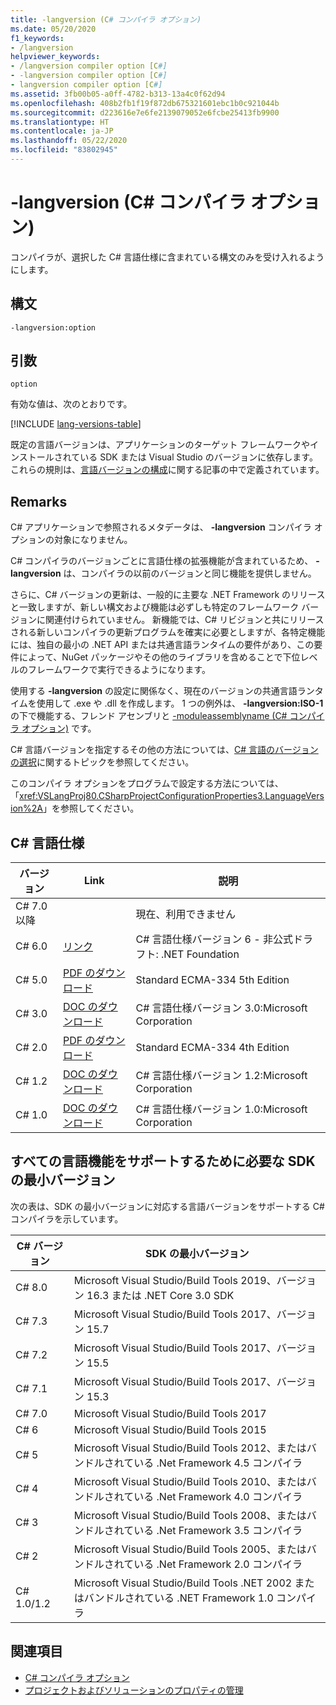 ```yaml
---
title: -langversion (C# コンパイラ オプション)
ms.date: 05/20/2020
f1_keywords:
- /langversion
helpviewer_keywords:
- /langversion compiler option [C#]
- -langversion compiler option [C#]
- langversion compiler option [C#]
ms.assetid: 3fb00b05-a0ff-4782-b313-13a4c0f62d94
ms.openlocfilehash: 408b2fb1f19f872db675321601ebc1b0c921044b
ms.sourcegitcommit: d223616e7e6fe2139079052e6fcbe25413fb9900
ms.translationtype: HT
ms.contentlocale: ja-JP
ms.lasthandoff: 05/22/2020
ms.locfileid: "83802945"
---
```

# <a name="-langversion-c-compiler-options"></a>-langversion (C# コンパイラ オプション)

コンパイラが、選択した C# 言語仕様に含まれている構文のみを受け入れるようにします。

## <a name="syntax"></a>構文

```console
-langversion:option
```

## <a name="arguments"></a>引数

`option`

有効な値は、次のとおりです。

[!INCLUDE [lang-versions-table](../includes/langversion-table.md)]

既定の言語バージョンは、アプリケーションのターゲット フレームワークやインストールされている SDK または Visual Studio のバージョンに依存します。 これらの規則は、[言語バージョンの構成](../configure-language-version.md#defaults)に関する記事の中で定義されています。

## <a name="remarks"></a>Remarks

C# アプリケーションで参照されるメタデータは、 **-langversion** コンパイラ オプションの対象になりません。

C# コンパイラのバージョンごとに言語仕様の拡張機能が含まれているため、 **-langversion** は、コンパイラの以前のバージョンと同じ機能を提供しません。

さらに、C# バージョンの更新は、一般的に主要な .NET Framework のリリースと一致しますが、新しい構文および機能は必ずしも特定のフレームワーク バージョンに関連付けられていません。 新機能では、C# リビジョンと共にリリースされる新しいコンパイラの更新プログラムを確実に必要としますが、各特定機能には、独自の最小の .NET API または共通言語ランタイムの要件があり、この要件によって、NuGet パッケージやその他のライブラリを含めることで下位レベルのフレームワークで実行できるようになります。

使用する **-langversion** の設定に関係なく、現在のバージョンの共通言語ランタイムを使用して .exe や .dll を作成します。 1 つの例外は、 **-langversion:ISO-1** の下で機能する、フレンド アセンブリと [-moduleassemblyname (C# コンパイラ オプション)](./moduleassemblyname-compiler-option.md) です。

C# 言語バージョンを指定するその他の方法については、[C# 言語のバージョンの選択](../configure-language-version.md)に関するトピックを参照してください。

このコンパイラ オプションをプログラムで設定する方法については、「<xref:VSLangProj80.CSharpProjectConfigurationProperties3.LanguageVersion%2A>」を参照してください。

## <a name="c-language-specification"></a>C# 言語仕様

| バージョン          | Link                       | 説明                                                             |
|------------------|----------------------------|-------------------------------------------------------------------------|
| C# 7.0 以降 |                            | 現在、利用できません                                                 |
| C# 6.0           | [リンク][csharp-6]           | C# 言語仕様バージョン 6 - 非公式ドラフト: .NET Foundation |
| C# 5.0           | [PDF のダウンロード][csharp-5]   | Standard ECMA-334 5th Edition                                           |
| C# 3.0           | [DOC のダウンロード][csharp-3]   | C# 言語仕様バージョン 3.0:Microsoft Corporation            |
| C# 2.0           | [PDF のダウンロード][csharp-2]   | Standard ECMA-334 4th Edition                                           |
| C# 1.2           | [DOC のダウンロード][csharp-1.2] | C# 言語仕様バージョン 1.2:Microsoft Corporation            |
| C# 1.0           | [DOC のダウンロード][csharp-1]   | C# 言語仕様バージョン 1.0:Microsoft Corporation            |

[csharp-6]: /dotnet/csharp/language-reference/language-specification/introduction
[csharp-5]: https://www.ecma-international.org/publications/files/ECMA-ST/ECMA-334.pdf
[csharp-3]: https://download.microsoft.com/download/3/8/8/388e7205-bc10-4226-b2a8-75351c669b09/CSharp%20Language%20Specification.doc
[csharp-2]: https://www.ecma-international.org/publications/files/ECMA-ST-ARCH/ECMA-334%204th%20edition%20June%202006.pdf
[csharp-1.2]: https://www.ecma-international.org/publications/files/ECMA-ST-ARCH/ECMA-334%202nd%20edition%20December%202002.pdf
[csharp-1]: https://www.ecma-international.org/publications/files/ECMA-ST-ARCH/ECMA-334%201st%20edition%20December%202001.pdf

## <a name="minimum-sdk-version-needed-to-support-all-language-features"></a>すべての言語機能をサポートするために必要な SDK の最小バージョン

次の表は、SDK の最小バージョンに対応する言語バージョンをサポートする C# コンパイラを示しています。

| C# バージョン | SDK の最小バージョン                                                                  |
|------------|--------------------------------------------------------------------------------------|
| C# 8.0     | Microsoft Visual Studio/Build Tools 2019、バージョン 16.3 または .NET Core 3.0 SDK         |
| C# 7.3     | Microsoft Visual Studio/Build Tools 2017、バージョン 15.7                               |
| C# 7.2     | Microsoft Visual Studio/Build Tools 2017、バージョン 15.5                               |
| C# 7.1     | Microsoft Visual Studio/Build Tools 2017、バージョン 15.3                               |
| C# 7.0     | Microsoft Visual Studio/Build Tools 2017                                             |
| C# 6       | Microsoft Visual Studio/Build Tools 2015                                             |
| C# 5       | Microsoft Visual Studio/Build Tools 2012、またはバンドルされている .Net Framework 4.5 コンパイラ      |
| C# 4       | Microsoft Visual Studio/Build Tools 2010、またはバンドルされている .Net Framework 4.0 コンパイラ      |
| C# 3       | Microsoft Visual Studio/Build Tools 2008、またはバンドルされている .Net Framework 3.5 コンパイラ      |
| C# 2       | Microsoft Visual Studio/Build Tools 2005、またはバンドルされている .Net Framework 2.0 コンパイラ      |
| C# 1.0/1.2 | Microsoft Visual Studio/Build Tools .NET 2002 またはバンドルされている .NET Framework 1.0 コンパイラ |

## <a name="see-also"></a>関連項目

- [C# コンパイラ オプション](index.md)
- [プロジェクトおよびソリューションのプロパティの管理](/visualstudio/ide/managing-project-and-solution-properties)
